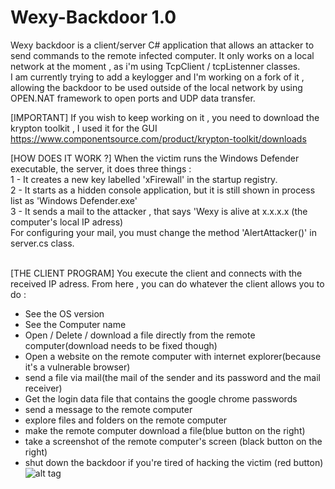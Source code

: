 # Wexy-Backdoor 1.0
Wexy backdoor is a client/server C# application that allows an attacker to send commands to the remote infected computer. 
It only works on a local network at the moment , as i'm using TcpClient / tcpListenner classes.
<br />
I am currently trying to add a keylogger and I'm working on a fork of it , allowing the backdoor to be used outside of the local network by using OPEN.NAT framework to open ports and UDP data transfer.
<br />

[IMPORTANT]
If you wish to keep working on it , you need to download the krypton toolkit , I used it for the GUI
https://www.componentsource.com/product/krypton-toolkit/downloads

[HOW DOES IT WORK ?]
When the victim runs the Windows Defender executable, the server, it does three things : <br />
1 - It creates a new key labelled 'xFirewall' in the startup registry. <br />
2 - It starts as a hidden console application, but it is still shown in process list as 'Windows Defender.exe'<br />
3 - It sends a mail to the attacker , that says 'Wexy is alive at x.x.x.x (the computer's local IP adress)<br />
For configuring your mail, you must change the method 'AlertAttacker()' in server.cs class. 
<br /><br />

[THE CLIENT PROGRAM] 
You execute the client and connects with the received IP adress. 
From here , you can do whatever the client allows you to do : 
- See the OS version 
- See the Computer name 
- Open / Delete / download a file directly from the remote computer(download needs to be fixed though)
- Open a website on the remote computer with internet explorer(because it's a vulnerable browser)
- send a file via mail(the mail of the sender and its password and the mail receiver)
- Get the login data file that contains the google chrome passwords
- send a message to the remote computer
- explore files and folders on the remote computer
- make the remote computer download a file(blue button on the right)
- take a screenshot of the remote computer's screen (black button on the right)
- shut down the backdoor if you're tired of hacking the victim (red button)
![alt tag](http://s2.postimg.org/8rpjint7t/2015_08_31_103954_Copie.png)

